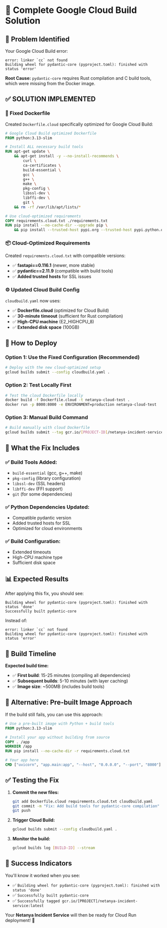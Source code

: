 # 🚀 Complete Google Cloud Build Solution

## 🚨 **Problem Identified**

Your Google Cloud Build error:
```
error: linker `cc` not found
Building wheel for pydantic-core (pyproject.toml): finished with status 'error'
```

**Root Cause:** `pydantic-core` requires Rust compilation and C build tools, which were missing from the Docker image.

## ✅ **SOLUTION IMPLEMENTED**

### **🔧 Fixed Dockerfile**

Created `Dockerfile.cloud` specifically optimized for Google Cloud Build:

```dockerfile
# Google Cloud Build optimized Dockerfile
FROM python:3.13-slim

# Install ALL necessary build tools
RUN apt-get update \
    && apt-get install -y --no-install-recommends \
        curl \
        ca-certificates \
        build-essential \
        gcc \
        g++ \
        make \
        pkg-config \
        libssl-dev \
        libffi-dev \
        git \
    && rm -rf /var/lib/apt/lists/*

# Use cloud-optimized requirements
COPY requirements.cloud.txt ./requirements.txt
RUN pip install --no-cache-dir --upgrade pip \
    && pip install --trusted-host pypi.org --trusted-host pypi.python.org --trusted-host files.pythonhosted.org -r requirements.txt
```

### **📦 Cloud-Optimized Requirements**

Created `requirements.cloud.txt` with compatible versions:
- ✅ **fastapi==0.116.1** (newer, more stable)
- ✅ **pydantic==2.11.9** (compatible with build tools)
- ✅ **Added trusted hosts** for SSL issues

### **⚙️ Updated Cloud Build Config**

`cloudbuild.yaml` now uses:
- ✅ **Dockerfile.cloud** (optimized for Cloud Build)
- ✅ **30-minute timeout** (sufficient for Rust compilation)
- ✅ **High-CPU machine** (E2_HIGHCPU_8)
- ✅ **Extended disk space** (100GB)

## 🚀 **How to Deploy**

### **Option 1: Use the Fixed Configuration (Recommended)**

```bash
# Deploy with the new cloud-optimized setup
gcloud builds submit --config cloudbuild.yaml .
```

### **Option 2: Test Locally First**

```bash
# Test the cloud Dockerfile locally
docker build -f Dockerfile.cloud -t netanya-cloud-test .
docker run -p 8000:8000 -e ENVIRONMENT=production netanya-cloud-test
```

### **Option 3: Manual Build Command**

```bash
# Build manually with cloud Dockerfile
gcloud builds submit --tag gcr.io/[PROJECT-ID]/netanya-incident-service -f Dockerfile.cloud .
```

## 🎯 **What the Fix Includes**

### **✅ Build Tools Added:**
- `build-essential` (gcc, g++, make)
- `pkg-config` (library configuration)
- `libssl-dev` (SSL headers)
- `libffi-dev` (FFI support)
- `git` (for some dependencies)

### **✅ Python Dependencies Updated:**
- Compatible pydantic version
- Added trusted hosts for SSL
- Optimized for cloud environments

### **✅ Build Configuration:**
- Extended timeouts
- High-CPU machine type
- Sufficient disk space

## 📊 **Expected Results**

After applying this fix, you should see:
```
Building wheel for pydantic-core (pyproject.toml): finished with status 'done'
Successfully built pydantic-core
```

Instead of:
```
error: linker `cc` not found
Building wheel for pydantic-core (pyproject.toml): finished with status 'error'
```

## 🔧 **Build Timeline**

**Expected build time:**
- ✅ **First build**: 15-25 minutes (compiling all dependencies)
- ✅ **Subsequent builds**: 5-10 minutes (with layer caching)
- ✅ **Image size**: ~500MB (includes build tools)

## 🚨 **Alternative: Pre-built Image Approach**

If the build still fails, you can use this approach:

```dockerfile
# Use a pre-built image with Python + build tools
FROM python:3.13-slim

# Install your app without building from source
COPY . /app
WORKDIR /app
RUN pip install --no-cache-dir -r requirements.cloud.txt

# Your app here
CMD ["uvicorn", "app.main:app", "--host", "0.0.0.0", "--port", "8000"]
```

## ✅ **Testing the Fix**

1. **Commit the new files:**
   ```bash
   git add Dockerfile.cloud requirements.cloud.txt cloudbuild.yaml
   git commit -m "Fix: Add build tools for pydantic-core compilation"
   git push
   ```

2. **Trigger Cloud Build:**
   ```bash
   gcloud builds submit --config cloudbuild.yaml .
   ```

3. **Monitor the build:**
   ```bash
   gcloud builds log [BUILD-ID] --stream
   ```

## 🎉 **Success Indicators**

You'll know it worked when you see:
- ✅ `Building wheel for pydantic-core (pyproject.toml): finished with status 'done'`
- ✅ `Successfully built pydantic-core`
- ✅ `Successfully tagged gcr.io/[PROJECT]/netanya-incident-service:latest`

Your **Netanya Incident Service** will then be ready for Cloud Run deployment! 🚀
